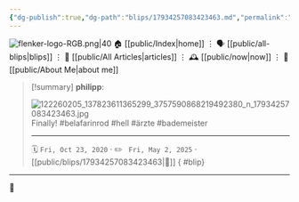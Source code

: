 ```yaml
---
{"dg-publish":true,"dg-path":"blips/17934257083423463.md","permalink":"/blips/17934257083423463/","title":"philipp on instagram @ 2020-10-23"}
---
```



<div class="transclusion internal-embed is-loaded"><div class="markdown-embed">




![flenker-logo-RGB.png|40](/img/user/attachments/flenker-logo-RGB.png)
🏠 [[public/Index\|home]]  ⋮ 🗣️ [[public/all-blips\|blips]] ⋮  📝 [[public/All Articles\|articles]]  ⋮ 🕰️ [[public/now\|now]] ⋮ 🪪 [[public/About Me\|about me]]


</div></div>


> [!summary] **philipp**:
>
> ![122260205_137823611365299_3757590868219492380_n_17934257083423463.jpg](/img/user/attachments/122260205_137823611365299_3757590868219492380_n_17934257083423463.jpg)
> Finally! #belafarinrod #hell #ärzte #bademeister
> - - -
>
> 🗓️ <code>Fri, Oct 23, 2020</code>  · ✏️ <code> Fri, May 2, 2025</code>  · [[public/blips/17934257083423463\|🔗]]
{ #blip}


- - -

 👾
